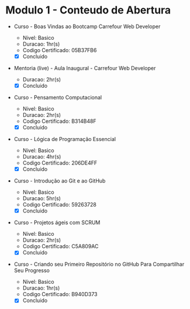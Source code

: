 # Modulo 1 - Conteudo de Abertura

- Curso - Boas Vindas ao Bootcamp Carrefour Web Developer
  - Nivel: Basico
  - Duracao: 1hr(s)
  - Codigo Certificado: 05B37FB6
  - [x] Concluido

- Mentoria (live) - Aula Inaugural - Carrefour Web Developer
  - Duracao: 2hr(s)

  - [x] Concluido
- Curso - Pensamento Computacional
  - Nivel: Basico
  - Duracao: 2hr(s)
  - Codigo Certificado: B314B48F
  - [x] Concluido

- Curso - Lógica de Programação Essencial
  - Nivel: Basico
  - Duracao: 4hr(s)
  - Codigo Certificado: 206DE4FF
  - [x] Concluido

- Curso - Introdução ao Git e ao GitHub
  - Nivel: Basico
  - Duracao: 5hr(s)
  - Codigo Certificado: 59263728
  - [x] Concluido

- Curso - Projetos ágeis com SCRUM
  - Nivel: Basico
  - Duracao: 2hr(s)
  - Codigo Certificado: C5A809AC
  - [x] Concluido

- Curso - Criando seu Primeiro Repositório no GitHub Para Compartilhar Seu Progresso
  - Nivel: Basico
  - Duracao: 1hr(s)
  - Codigo Certificado: B940D373
  - [x] Concluido
